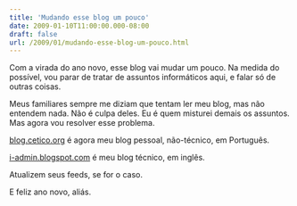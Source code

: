 ```yaml
---
title: 'Mudando esse blog um pouco'
date: 2009-01-10T11:00:00.000-08:00
draft: false
url: /2009/01/mudando-esse-blog-um-pouco.html
---
```


Com a virada do ano novo, esse blog vai mudar um pouco. Na medida do possível, vou parar de tratar de assuntos informáticos aqui, e falar só de outras coisas.  
  
Meus familiares sempre me diziam que tentam ler meu blog, mas não entendem nada. Não é culpa deles. Eu é quem misturei demais os assuntos. Mas agora vou resolver esse problema.  
  
[blog.cetico.org](http://cetico.org) é agora meu blog pessoal, não-técnico, em Português.  
  
[i-admin.blogspot.com](http://i-admin.blogspot.com) é meu blog técnico, em inglês.  
  
Atualizem seus feeds, se for o caso.  
  
E feliz ano novo, aliás.